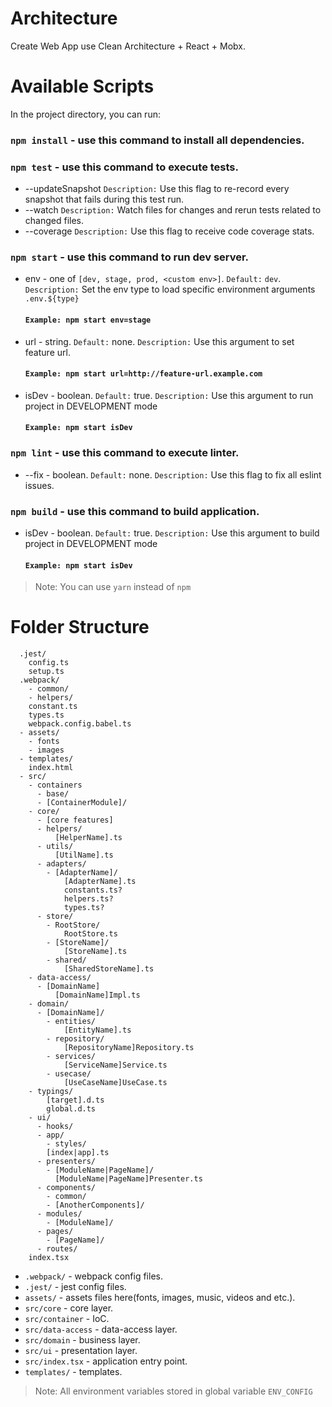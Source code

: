 
# Architecture

Create Web App use Clean Architecture + React + Mobx. 

# Available Scripts

In the project directory, you can run:
### `npm install` - use this command to install all dependencies.
### `npm test` - use this command to execute tests.
  * --updateSnapshot
    `Description:` Use this flag to re-record every snapshot that fails during this test run.
  * --watch
    `Description:` Watch files for changes and rerun tests related to changed files.
  * --coverage
    `Description:` Use this flag to receive code coverage stats.
### `npm start` - use this command to run dev server.

  * env - one of `[dev, stage, prod, <custom env>]`. 
      `Default:` `dev`.
      `Description:` Set the env type to load specific environment arguments `.env.${type}`
      #### `Example: npm start env=stage`
  * url - string. 
      `Default:` none.
      `Description:` Use this argument to set feature url.
      #### `Example: npm start url=http://feature-url.example.com`
  * isDev - boolean.
      `Default:` true.
      `Description:` Use this argument to run project in DEVELOPMENT mode
      #### `Example: npm start isDev`

### `npm lint` - use this command to execute linter.
  * --fix - boolean.
    `Default:` none.
    `Description:` Use this flag to fix all eslint issues.

### `npm build` - use this command to build application.
  * isDev - boolean.
      `Default:` true.
      `Description:` Use this argument to build project in DEVELOPMENT mode
      #### `Example: npm start isDev`

>Note: You can use `yarn` instead of `npm`

# Folder Structure
```
  .jest/
    config.ts
    setup.ts
  .webpack/
    - common/
    - helpers/
    constant.ts
    types.ts
    webpack.config.babel.ts
  - assets/
    - fonts
    - images
  - templates/
    index.html
  - src/
    - containers
      - base/
      - [ContainerModule]/
    - core/
      - [core features]
      - helpers/
          [HelperName].ts
      - utils/
          [UtilName].ts
      - adapters/
        - [AdapterName]/
            [AdapterName].ts
            constants.ts?
            helpers.ts?
            types.ts?
      - store/
        - RootStore/
            RootStore.ts
        - [StoreName]/
            [StoreName].ts
        - shared/
            [SharedStoreName].ts
    - data-access/
      - [DomainName]
          [DomainName]Impl.ts
    - domain/
      - [DomainName]/
        - entities/
            [EntityName].ts
        - repository/
            [RepositoryName]Repository.ts
        - services/
            [ServiceName]Service.ts
        - usecase/
            [UseCaseName]UseCase.ts
    - typings/
        [target].d.ts
        global.d.ts
    - ui/
      - hooks/
      - app/
        - styles/
        [index|app].ts
      - presenters/
        - [ModuleName|PageName]/
          [ModuleName|PageName]Presenter.ts
      - components/
        - common/
        - [AnotherComponents]/
      - modules/
        - [ModuleName]/
      - pages/
        - [PageName]/
      - routes/
    index.tsx
```

* `.webpack/` - webpack config files.
* `.jest/` - jest config files.
* `assets/` - assets files here(fonts, images, music, videos and etc.).
* `src/core` - core layer.
* `src/container` - IoC.
* `src/data-access` - data-access layer.
* `src/domain` - business layer.
* `src/ui` - presentation layer.
* `src/index.tsx` - application entry point.
* `templates/` - templates.

>Note: All environment variables stored in global variable `ENV_CONFIG`
